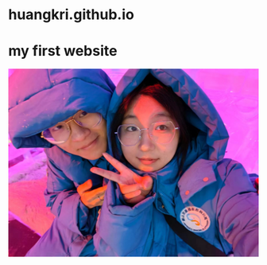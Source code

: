 # huangkri.github.io
# my first website
![照片](https://github.com/huangkri/huangkri.github.io/blob/main/photo_1.jpeg?raw=true)